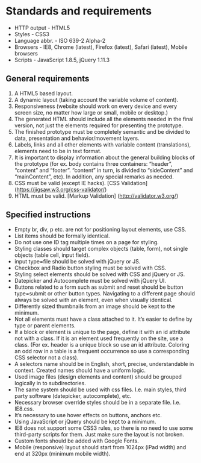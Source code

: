 # Standards and requirements

* HTTP output - HTML5
* Styles - CSS3
* Language abbr. - ISO 639-2 Alpha-2
* Browsers - IE8, Chrome (latest), Firefox (latest), Safari (latest), Mobile browsers
* Scripts - JavaScript 1.8.5, jQuery 1.11.3

## General requirements

1. A HTML5 based layout. 
2. A dynamic layout (taking account the variable volume of content).
3. Responsiveness (website should work on every device and every screen size, no matter how large or small, mobile or desktop.)
4. The generated HTML should include all the elements needed in the final version, not just the elements required for presenting the prototype.
5. The finished prototype must be completely semantic and be divided to data, presentation and behavior/movement layers.
6. Labels, links and all other elements with variable content (translations), elements need to be in text format.
7. It is important to display information about the general building blocks of the prototype (for ex. body contains three containers: “header”, “content” and “footer”. “content” in turn, is divided to “sideContent” and “mainContent”, etc). In addition, any special remarks as needed.
8. CSS must be valid (except IE hacks). [CSS Validation] (https://jigsaw.w3.org/css-validator/)
9. HTML must be valid. [Markup Validation] (http://validator.w3.org/)

## Specified instructions

* Empty br, div, p etc. are not for positioning layout elements, use CSS.
* List items should be formally identical.
* Do not use one ID tag multiple times on a page for styling.
* Styling classes should target complex objects (table, form), not single objects (table cell, input field).
* input type=file should be solved with jQuery or JS.
* Checkbox and Radio button styling must be solved with CSS.
* Styling select elements should be solved with CSS and jQuery or JS.
* Datepicker and Autocomplete must be solved with jQuery UI.
* Buttons related to a form such as submit and reset should be button type=submit or other button types. Navigating to a different page should always be solved with an element, even when visually identical.  
* Differently sized thumbnails from an image should be kept to the minimum.
* Not all elements must have a class attached to it. It’s easier to define by type or parent elements.
* If a block or element is unique to the page, define it with an id attribute not with a class. If it is an element used frequently on the site, use a class. (For ex. header is a unique block so use an id attribute. Coloring an odd row in a table is a frequent occurrence so use a corresponding CSS selector not a class).
* A selectors name should be in English, short, precise, understandable in context. Created names should have a uniform logic.
* Used image files (design elements and content) should be grouped logically in to subdirectories.
* The same system should be used with css files. I.e. main styles, third party software (datepicker, autocomplete), etc.
* Necessary browser override styles should be in a separate file. I.e. IE8.css.
* It’s necessary to use hover effects on buttons, anchors etc.
* Using JavaScript or jQuery should be kept to a minimum.
* IE8 does not support some CSS3 rules, so there is no need to use some third-party scripts for them. Just make sure the layout is not broken.
* Custom fonts should be added with Google Fonts.
* Mobile (responsive) layout should start from 1024px (iPad width) and end at 320px (minimum mobile width).